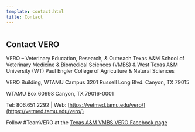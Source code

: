 ```yaml
---
template: contact.html
title: Contact
---
```

#

## Contact VERO

VERO – Veterinary Education, Research, & Outreach
Texas A&M School of Veterinary Medicine & Biomedical Sciences (VMBS)
& West Texas A&M University (WT) Paul Engler College of Agriculture & Natural Sciences

VERO Building, WTAMU Campus
3201 Russell Long Blvd.
Canyon, TX 79015

WTAMU Box 60998
Canyon, TX 79016-0001


Tel: 806.651.2292 | Web: [https://vetmed.tamu.edu/vero/](https://vetmed.tamu.edu/vero/)

Follow #TeamVERO at the [Texas A&M VMBS VERO Facebook page](https://www.facebook.com/tamuvetmedVERO/)
